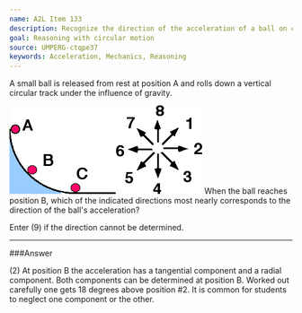 ```yaml
---
name: A2L Item 133
description: Recognize the direction of the acceleration of a ball on curved vertical track.
goal: Reasoning with circular motion
source: UMPERG-ctqpe37
keywords: Acceleration, Mechanics, Reasoning
---
```


A small ball is released from rest at position A and rolls down a
vertical circular track under the influence of gravity.

![Item133_fig1.gif](../images/Item133_fig1.gif) When
the ball reaches position B, which of the indicated directions most
nearly corresponds to the direction of the ball's acceleration?

Enter (9) if the direction cannot be determined.


<hr/>

###Answer 

(2) At position B the acceleration has a tangential component and
a radial component. Both components can be determined at position B.
Worked out carefully one gets 18 degrees above position #2. It is common
for students to neglect one component or the other.


